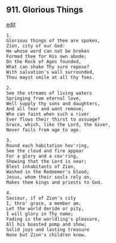 
## 911.  Glorious Things
[edit](https://docs.google.com/document/d/1isF4iHIxFyAo2n0sHeZga5NBP79wvuq%2D/edit?mode=html)



    1.
    Glorious things of thee are spoken,
    Zion, city of our God:
    He whose word can not be broken
    Formed thee for His own abode;
    On the Rock of Ages founded,
    What can shake Thy sure repose?
    With salvation's wall surrounded,
    Thou mayst smile at all thy foes.

    2.
    See the streams of living waters
    Springing from eternal love,
    Well supply thy sons and daughters,
    And all fear and want remove;
    Who can faint when such a river
    Ever flows their thirst to assuage?
    Grace, which, like the Lord, the Giver,
    Never fails from age to age.

    3.
    Round each habitation hov'ring,
    See the cloud and fire appear
    For a glory and a cov'ring,
    Showing that the Lord is near;
    Blest inhabitants of Zion,
    Washed in the Redeemer's blood;
    Jesus, whom their souls rely on,
    Makes them kings and priests to God.

    4.
    Saviour, if of Zion's city 
    I, thro' grace, a member am,
    Let the world deride or pity,
    I will glory in Thy name;
    Fading is the worldling's pleasure,
    All his boasted pomp and show;
    Solid joys and lasting treasure
    None but Zion's children know.
